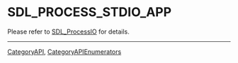 # SDL_PROCESS_STDIO_APP

Please refer to [SDL_ProcessIO](SDL_ProcessIO) for details.

----
[CategoryAPI](CategoryAPI), [CategoryAPIEnumerators](CategoryAPIEnumerators)

